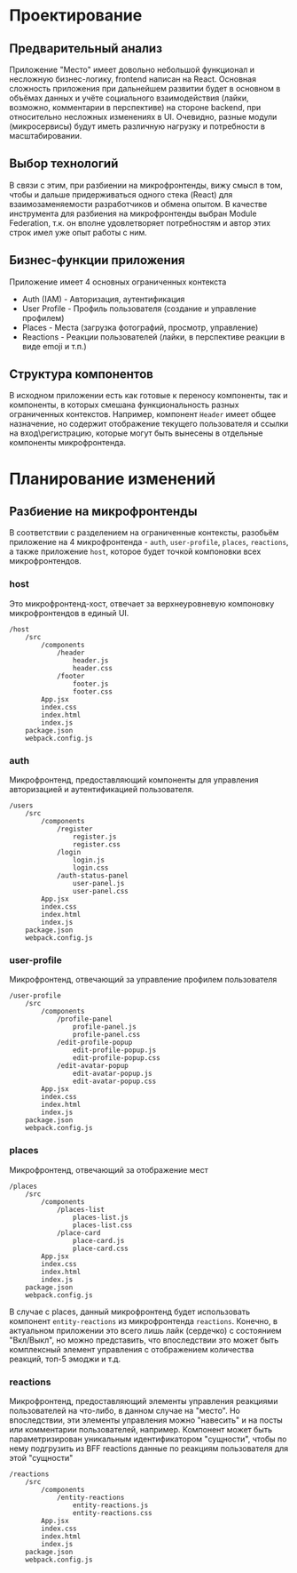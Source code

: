 # Проектирование
## Предварительный анализ
Приложение "Место" имеет довольно небольшой функционал и несложную бизнес-логику, frontend написан на React. Основная сложность приложения при дальнейшем развитии будет в основном в объёмах данных и учёте социального взаимодействия (лайки, возможно, комментарии в перспективе) на стороне backend, при относительно несложных изменениях в UI. Очевидно, разные модули (микросервисы) будут иметь различную нагрузку и потребности в масштабировании.

## Выбор технологий
В связи с этим, при разбиении на микрофронтенды, вижу смысл в том, чтобы и дальше придерживаться одного стека (React) для взаимозаменяемости разработчиков и обмена опытом. В качестве инструмента для разбиения на микрофронтенды выбран Module Federation, т.к. он вполне удовлетворяет потребностям и автор этих строк имел уже опыт работы с ним.

## Бизнес-функции приложения
Приложение имеет 4 основных ограниченных контекста
- Auth (IAM) - Авторизация, аутентификация
- User Profile - Профиль пользователя (создание и управление профилем)
- Places - Места (загрузка фотографий, просмотр, управление)
- Reactions - Реакции пользователей (лайки, в перспективе реакции в виде emoji и т.п.)

## Структура компонентов
В исходном приложении есть как готовые к переносу компоненты, так и компоненты, в которых смешана функциональность разных ограниченных контекстов. Например, компонент `Header` имеет общее назначение, но содержит отображение текущего пользователя и ссылки на вход\регистрацию, которые могут быть вынесены в отдельные компоненты микрофронтенда.

# Планирование изменений
## Разбиение на микрофронтенды
В соответствии с разделением на ограниченные контексты, разобьём приложение на 4 микрофронтенда - `auth`, `user-profile`, `places`, `reactions`, а также приложение `host`, которое будет точкой компоновки всех микрофронтендов.

### host
Это микрофронтенд-хост, отвечает за верхнеуровневую компоновку микрофронтендов в единый UI.
```
/host
	/src
		/components
			/header
				header.js
				header.css
			/footer
				footer.js
				footer.css
		App.jsx
		index.css
		index.html
		index.js
	package.json
	webpack.config.js
```
### auth
Микрофронтенд, предоставляющий компоненты для управления авторизацией и аутентификацией пользователя.
```
/users
	/src
		/components
			/register
				register.js
				register.css
			/login
				login.js
				login.css
			/auth-status-panel
				user-panel.js
				user-panel.css
		App.jsx
		index.css
		index.html
		index.js
	package.json
	webpack.config.js

```
### user-profile
Микрофронтенд, отвечающий за управление профилем пользователя
```
/user-profile
	/src
		/components
			/profile-panel
				profile-panel.js
				profile-panel.css
			/edit-profile-popup
				edit-profile-popup.js
				edit-profile-popup.css
			/edit-avatar-popup
				edit-avatar-popup.js
				edit-avatar-popup.css
		App.jsx
		index.css
		index.html
		index.js
	package.json
	webpack.config.js
```
### places
Микрофронтенд, отвечающий за отображение мест
```
/places
	/src
		/components
			/places-list
				places-list.js
				places-list.css
			/place-card
				place-card.js
				place-card.css
		App.jsx
		index.css
		index.html
		index.js
	package.json
	webpack.config.js
```
В случае с places, данный микрофронтенд будет использовать компонент `entity-reactions` из микрофронтенда `reactions`. Конечно, в актуальном приложении это всего лишь лайк (сердечко) с состоянием "Вкл/Выкл", но можно представить, что впоследствии это может быть комплексный элемент управления с отображением количества реакций, топ-5 эмоджи и т.д.
### reactions
Микрофронтенд, предоставляющий элементы управления реакциями пользователей на что-либо, в данном случае на "место". Но впоследствии, эти элементы управления можно "навесить" и на посты или комментарии пользователей, например. Компонент может быть параметризирован уникальным идентификатором "сущности", чтобы по нему подгрузить из BFF reactions данные по реакциям пользователя для этой "сущности"
```
/reactions
	/src
		/components
			/entity-reactions
				entity-reactions.js
				entity-reactions.css
		App.jsx
		index.css
		index.html
		index.js
	package.json
	webpack.config.js
```
